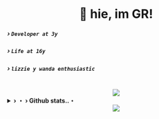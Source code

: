<div align="center">
  <quote><h1>👋 hie, im <b>GR</b>!</h1></quote>
</div>

##### › `Developer at 3y`
##### › `Life at 16y`
##### › `lizzie y wanda enthusiastic`
<br>

<div align="center">
  <a href="https://github.com/flowingGR" alt="GR">
    <img src="https://skillicons.dev/icons?i=js,nodejs,firebase,discord,html,sass,css,tailwind&theme=dark&perline=4">
  </a>
</div>

<details>
    <summary><underline><b> › ・ › Github stats..・</b></undedrline></summary>
<a href="https://github.com/flowingGR">
<table>
  <tr>
    <td style="padding: 0; width=50%">
        <img src="https://github-readme-stats.vercel.app/api/?username=flowingGR&show_icons=true&title_color=1c6cbf&text_color=246af9&bg_color=00000000&hide_border=true&icon_color=1c6cbf&hide_title=true&count_private=true"/>
    </td>
      <td style="padding: 0; width=50%">
        <img src="https://github-readme-stats.vercel.app/api/top-langs/?username=flowingGR&show_icons=true&title_color=1c6cbf&text_color=246af9&bg_color=00000000&hide_border=true&icon_color=00000000&count_private=true"/>
    </td>
  </tr>
</table>
</a>
</details>

<div align="center">
  <a href="https://discord.com/users/424931675009712128" alt="GR">
    <src="byGR">
    <img src="https://lanyard.cnrad.dev/api/424931675009712128">
  </a>
</div>

